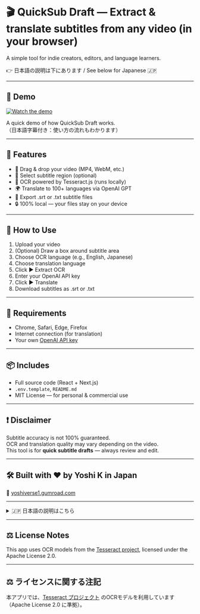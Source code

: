 # 🎬 QuickSub Draft — Extract & translate subtitles from any video (in your browser)

A simple tool for indie creators, editors, and language learners.

👉 日本語の説明は下にあります / See below for Japanese 🇯🇵

---

## 🎥 Demo

[![Watch the demo](https://img.youtube.com/vi/0aX989tWoYQ/hqdefault.jpg)](https://youtu.be/0aX989tWoYQ)

A quick demo of how QuickSub Draft works.  
（日本語字幕付き：使い方の流れもわかります）

---

## 🌟 Features

- 🎥 Drag & drop your video (MP4, WebM, etc.)
- 🔲 Select subtitle region (optional)
- 🧠 OCR powered by Tesseract.js (runs locally)
- 🌍 Translate to 100+ languages via OpenAI GPT
- 💾 Export .srt or .txt subtitle files
- 🔒 100% local — your files stay on your device

---

## 🚀 How to Use

1. Upload your video  
2. (Optional) Draw a box around subtitle area  
3. Choose OCR language (e.g., English, Japanese)  
4. Choose translation language  
5. Click ▶ Extract OCR  
6. Enter your OpenAI API key  
7. Click ▶ Translate  
8. Download subtitles as .srt or .txt  

---

## 🧰 Requirements

- Chrome, Safari, Edge, Firefox  
- Internet connection (for translation)  
- Your own [OpenAI API key](https://platform.openai.com/account/api-keys)  

---

## 📦 Includes

- Full source code (React + Next.js)  
- `.env.template`, `README.md`  
- MIT License — for personal & commercial use  

---

## ❗ Disclaimer

Subtitle accuracy is not 100% guaranteed.  
OCR and translation quality may vary depending on the video.  
This tool is for **quick subtitle drafts** — always review and edit.

---

## 🛠 Built with ❤️ by Yoshi K in Japan  
🔗 [yoshiverse1.gumroad.com](https://yoshiverse1.gumroad.com)

---

<details>
<summary>🇯🇵 日本語の説明はこちら</summary>

<br>

🎬 **QuickSub Draft — 動画の字幕をブラウザで抽出＆翻訳**

クリエイター・編集者・語学学習者のためのシンプルなツールです。

---

### 🌟 特徴

- 🎥 動画をドラッグ＆ドロップ（MP4, WebM対応）  
- 🔲 字幕エリアを手動で選択（任意）  
- 🧠 Tesseract.jsでローカルOCR処理  
- 🌍 GPTで100言語以上に翻訳  
- 💾 SRT / TXTファイルで字幕書き出し  
- 🔒 完全ローカル処理（ファイルは端末内のみ）  

---

### 🚀 使い方

1. 動画をアップロード  
2. （任意）字幕エリアを囲む  
3. OCR言語を選択（例：日本語、英語）  
4. 翻訳言語を選ぶ  
5. ▶ 抽出ボタンでOCR開始  
6. OpenAI APIキーを入力  
7. ▶ 翻訳ボタンで翻訳開始  
8. 字幕ファイル（.srt または .txt）を保存  

---

### 🧰 必要なもの

- Chrome, Safari, Edge, Firefox  
- インターネット接続（翻訳時）  
- [OpenAI APIキー](https://platform.openai.com/account/api-keys)  

---

### 📦 同梱内容

- フルソースコード（React + Next.js）  
- `.env.template`, `README.md`  
- MITライセンス（個人・商用利用OK）  

---

### ❗ 免責事項

抽出や翻訳の精度は100%ではありません。  
本ツールは **素早くドラフト字幕を作るための支援ツール** です。  
最終的な字幕は必ず確認・編集をお願いします。

---

### 🛠 開発者

日本在住のYoshi Kが開発しました。  
🔗 [yoshiverse1.gumroad.com](https://yoshiverse1.gumroad.com)

</details>

---

## ⚖️ License Notes

This app uses OCR models from the [Tesseract project](https://github.com/tesseract-ocr/tessdata), licensed under the Apache License 2.0.

---

## ⚖️ ライセンスに関する注記

本アプリでは、[Tesseract プロジェクト](https://github.com/tesseract-ocr/tessdata) のOCRモデルを利用しています（Apache License 2.0 に準拠）。

